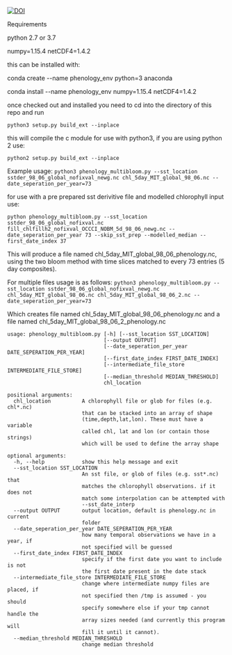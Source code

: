 [![DOI](https://zenodo.org/badge/148331696.svg)](https://zenodo.org/badge/latestdoi/148331696)

Requirements

python 2.7 or 3.7

numpy=1.15.4
netCDF4=1.4.2

this can be installed with:

conda create --name phenology_env python=3 anaconda

conda install --name phenology_env numpy=1.15.4 netCDF4=1.4.2

once checked out and installed you need to cd into the directory of this repo and run

`python3 setup.py build_ext --inplace`

this will compile the c module for use with python3, if you are using python 2 use:

`python2 setup.py build_ext --inplace`

Example usage:
`python3 phenology_multibloom.py --sst_location sstder_98_06_global_nofixval_newg.nc chl_5day_MIT_global_98_06.nc --date_seperation_per_year=73`

for use with a pre prepared sst derivitive file and modelled chlorophyll input use:

`python phenology_multibloom.py --sst_location sstder_98_06_global_nofixval.nc fill_chlfillh2_nofixval_OCCCI_NOBM_5d_98_06_newg.nc --date_seperation_per_year 73 --skip_sst_prep --modelled_median --first_date_index 37`

This will produce a file named chl_5day_MIT_global_98_06_phenology.nc, using the two bloom method with time slices matched to every 73 entries (5 day composites).

For multiple files usage is as follows:
`python3 phenology_multibloom.py --sst_location sstder_98_06_global_nofixval_newg.nc chl_5day_MIT_global_98_06.nc chl_5day_MIT_global_98_06_2.nc --date_seperation_per_year=73`

Which creates file named chl_5day_MIT_global_98_06_phenology.nc and a file named chl_5day_MIT_global_98_06_2_phenology.nc

```
usage: phenology_multibloom.py [-h] [--sst_location SST_LOCATION]
                               [--output OUTPUT]
                               [--date_seperation_per_year DATE_SEPERATION_PER_YEAR]
                               [--first_date_index FIRST_DATE_INDEX]
                               [--intermediate_file_store INTERMEDIATE_FILE_STORE]
                               [--median_threshold MEDIAN_THRESHOLD]
                               chl_location

positional arguments:
  chl_location          A chlorophyll file or glob for files (e.g. chl*.nc)
                        that can be stacked into an array of shape
                        (time,depth,lat,lon). These must have a variable
                        called chl, lat and lon (or contain those strings)
                        which will be used to define the array shape

optional arguments:
  -h, --help            show this help message and exit
  --sst_location SST_LOCATION
                        An sst file, or glob of files (e.g. sst*.nc) that
                        matches the chlorophyll observations. if it does not
                        match some interpolation can be attempted with
                        --sst_date_interp
  --output OUTPUT       output location, default is phenology.nc in current
                        folder
  --date_seperation_per_year DATE_SEPERATION_PER_YEAR
                        how many temporal observations we have in a year, if
                        not specified will be guessed
  --first_date_index FIRST_DATE_INDEX
                        specify if the first date you want to include is not
                        the first date present in the date stack
  --intermediate_file_store INTERMEDIATE_FILE_STORE
                        change where intermediate numpy files are placed, if
                        not specified then /tmp is assumed - you should
                        specify somewhere else if your tmp cannot handle the
                        array sizes needed (and currently this program will
                        fill it until it cannot).
  --median_threshold MEDIAN_THRESHOLD
                        change median threshold
```
